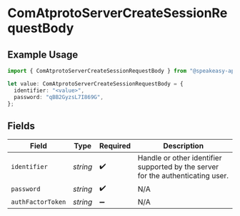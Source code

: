 # ComAtprotoServerCreateSessionRequestBody

## Example Usage

```typescript
import { ComAtprotoServerCreateSessionRequestBody } from "@speakeasy-api/bluesky/models/operations";

let value: ComAtprotoServerCreateSessionRequestBody = {
  identifier: "<value>",
  password: "qBB2GyzsL7I869G",
};
```

## Fields

| Field                                                                           | Type                                                                            | Required                                                                        | Description                                                                     |
| ------------------------------------------------------------------------------- | ------------------------------------------------------------------------------- | ------------------------------------------------------------------------------- | ------------------------------------------------------------------------------- |
| `identifier`                                                                    | *string*                                                                        | :heavy_check_mark:                                                              | Handle or other identifier supported by the server for the authenticating user. |
| `password`                                                                      | *string*                                                                        | :heavy_check_mark:                                                              | N/A                                                                             |
| `authFactorToken`                                                               | *string*                                                                        | :heavy_minus_sign:                                                              | N/A                                                                             |